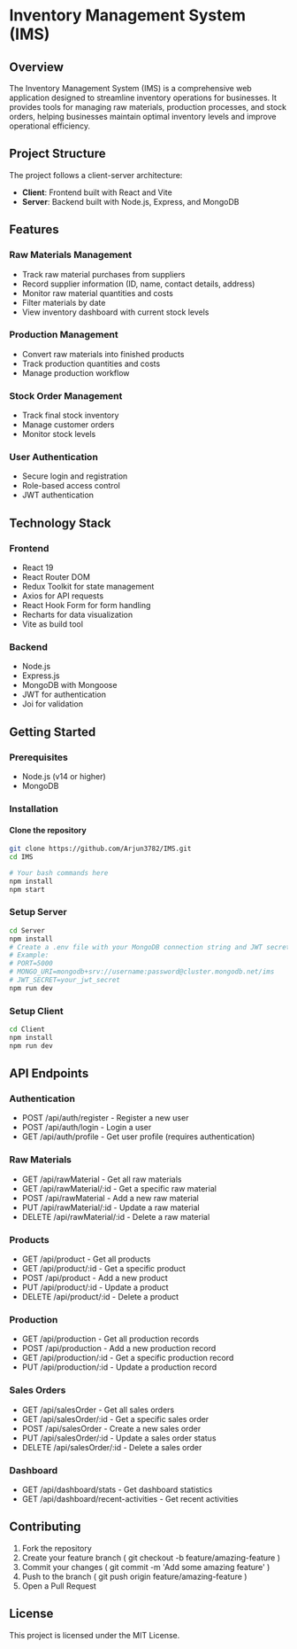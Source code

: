 # Inventory Management System (IMS)

## Overview
The Inventory Management System (IMS) is a comprehensive web application designed to streamline inventory operations for businesses. It provides tools for managing raw materials, production processes, and stock orders, helping businesses maintain optimal inventory levels and improve operational efficiency.

## Project Structure
The project follows a client-server architecture:

- **Client**: Frontend built with React and Vite
- **Server**: Backend built with Node.js, Express, and MongoDB

## Features

### Raw Materials Management
- Track raw material purchases from suppliers
- Record supplier information (ID, name, contact details, address)
- Monitor raw material quantities and costs
- Filter materials by date
- View inventory dashboard with current stock levels

### Production Management
- Convert raw materials into finished products
- Track production quantities and costs
- Manage production workflow

### Stock Order Management
- Track final stock inventory
- Manage customer orders
- Monitor stock levels

### User Authentication
- Secure login and registration
- Role-based access control
- JWT authentication

## Technology Stack

### Frontend
- React 19
- React Router DOM
- Redux Toolkit for state management
- Axios for API requests
- React Hook Form for form handling
- Recharts for data visualization
- Vite as build tool

### Backend
- Node.js
- Express.js
- MongoDB with Mongoose
- JWT for authentication
- Joi for validation

## Getting Started

### Prerequisites
- Node.js (v14 or higher)
- MongoDB

### Installation

#### Clone the repository
```bash
git clone https://github.com/Arjun3782/IMS.git
cd IMS
```
```bash
# Your bash commands here
npm install
npm start
```


### Setup Server

```bash
cd Server
npm install
# Create a .env file with your MongoDB connection string and JWT secret
# Example:
# PORT=5000
# MONGO_URI=mongodb+srv://username:password@cluster.mongodb.net/ims
# JWT_SECRET=your_jwt_secret
npm run dev
```

### Setup Client

```bash
cd Client
npm install
npm run dev
```
## API Endpoints
### Authentication
- POST /api/auth/register - Register a new user
- POST /api/auth/login - Login a user
- GET /api/auth/profile - Get user profile (requires authentication)
### Raw Materials
- GET /api/rawMaterial - Get all raw materials
- GET /api/rawMaterial/:id - Get a specific raw material
- POST /api/rawMaterial - Add a new raw material
- PUT /api/rawMaterial/:id - Update a raw material
- DELETE /api/rawMaterial/:id - Delete a raw material
### Products
- GET /api/product - Get all products
- GET /api/product/:id - Get a specific product
- POST /api/product - Add a new product
- PUT /api/product/:id - Update a product
- DELETE /api/product/:id - Delete a product
### Production
- GET /api/production - Get all production records
- POST /api/production - Add a new production record
- GET /api/production/:id - Get a specific production record
- PUT /api/production/:id - Update a production record
### Sales Orders
- GET /api/salesOrder - Get all sales orders
- GET /api/salesOrder/:id - Get a specific sales order
- POST /api/salesOrder - Create a new sales order
- PUT /api/salesOrder/:id - Update a sales order status
- DELETE /api/salesOrder/:id - Delete a sales order
### Dashboard
- GET /api/dashboard/stats - Get dashboard statistics
- GET /api/dashboard/recent-activities - Get recent activities
## Contributing
1. Fork the repository
2. Create your feature branch ( git checkout -b feature/amazing-feature )
3. Commit your changes ( git commit -m 'Add some amazing feature' )
4. Push to the branch ( git push origin feature/amazing-feature )
5. Open a Pull Request

## License
This project is licensed under the MIT License.
